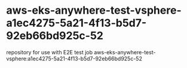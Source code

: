 # aws-eks-anywhere-test-vsphere-a1ec4275-5a21-4f13-b5d7-92eb66bd925c-52
repository for use with E2E test job aws-eks-anywhere-test-vsphere:a1ec4275-5a21-4f13-b5d7-92eb66bd925c-52

